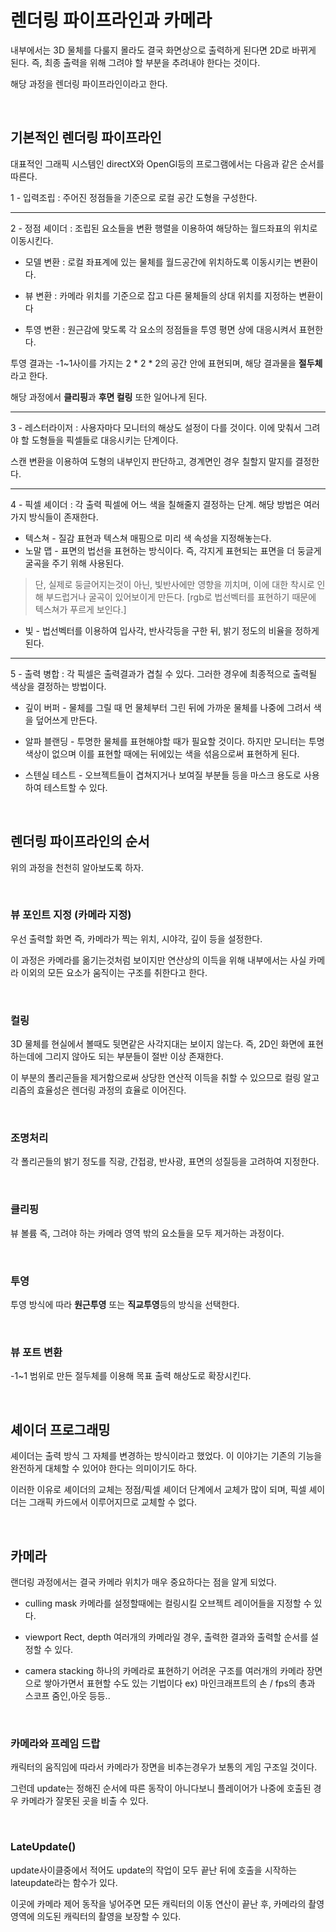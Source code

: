 # 렌더링 파이프라인과 카메라

내부에서는 3D 물체를 다룰지 몰라도 결국 화면상으로 출력하게 된다면 2D로 바뀌게 된다. 즉, 최종 출력을 위해 그려야 할 부분을 추려내야 한다는 것이다.

해당 과정을 렌더링 파이프라인이라고 한다.

<br>

## 기본적인 렌더링 파이프라인

대표적인 그래픽 시스템인 directX와 OpenGl등의 프로그램에서는 다음과 같은 순서를 따른다.

1 - 입력조립 : 주어진 정점들을 기준으로 로컬 공간 도형을 구성한다.

<hr>

2 - 정점 셰이더 : 조립된 요소들을 변환 행렬을 이용하여 해당하는 월드좌표의 위치로 이동시킨다.

- 모델 변환 : 로컬 좌표계에 있는 물체를 월드공간에 위치하도록 이동시키는 변환이다.

- 뷰 변환 : 카메라 위치를 기준으로 잡고 다른 물체들의 상대 위치를 지정하는 변환이다

- 투영 변환 : 원근감에 맞도록 각 요소의 정점들을 투영 평면 상에 대응시켜서 표현한다.

투영 결과는 -1~1사이를 가지는 2 * 2 * 2의 공간 안에 표현되며, 해당 결과물을 **절두체**라고 한다.

해당 과정에서 **클리핑**과 **후면 컬링** 또한 일어나게 된다.

<hr>

3 - 레스터라이저 : 사용자마다 모니터의 해상도 설정이 다를 것이다. 이에 맞춰서 그려야 할 도형들을 픽셀들로 대응시키는 단계이다.

스캔 변환을 이용하여 도형의 내부인지 판단하고, 경계면인 경우 칠할지 말지를 결정한다.

<hr>

4 - 픽셀 셰이더 : 각 출력 픽셀에 어느 색을 칠해줄지 결정하는 단계. 해당 방법은 여러가지 방식들이 존재한다.

- 텍스쳐 - 질감 표현과 텍스쳐 매핑으로 미리 색 속성을 지정해놓는다. 
- 노말 맵 - 표면의 법선을 표현하는 방식이다. 즉, 각지게 표현되는 표면을 더 둥글게 굴곡을 주기 위해 사용된다.

>단, 실제로 둥글어지는것이 아닌, 빛반사에만 영향을 끼치며, 이에 대한 착시로 인해 부드럽거나 굴곡이 있어보이게 만든다.
[rgb로 법선벡터를 표현하기 때문에 텍스쳐가 푸르게 보인다.]

- 빛 - 법선벡터를 이용하여 입사각, 반사각등을 구한 뒤, 밝기 정도의 비율을 정하게 된다.

<hr>

5 - 출력 병합 : 각 픽셀은 출력결과가 겹칠 수 있다. 그러한 경우에 최종적으로 출력될 색상을 결정하는 방법이다.

- 깊이 버퍼 - 물체를 그릴 때 먼 물체부터 그린 뒤에 가까운 물체를 나중에 그려서 색을 덮어쓰게 만든다.

- 알파 블랜딩 - 투명한 물체를 표현해야할 때가 필요할 것이다. 하지만 모니터는 투명색상이 없으며 이를 표현할 때에는 뒤에있는 색을 섞음으로써 표현하게 된다.

- 스텐실 테스트 - 오브젝트들이 겹쳐지거나 보여질 부분들 등을 마스크 용도로 사용하여 테스트할 수 있다.

<br>

## 렌더링 파이프라인의 순서

위의 과정을 천천히 알아보도록 하자.

<br>

### 뷰 포인트 지정 (카메라 지정)

우선 출력할 화면 즉, 카메라가 찍는 위치, 시야각, 깊이 등을 설정한다.

이 과정은 카메라를 옮기는것처럼 보이지만 연산상의 이득을 위해 내부에서는 사실 카메라 이외의 모든 요소가 움직이는 구조를 취한다고 한다.

<br>

### 컬링

3D 물체를 현실에서 볼때도 뒷면같은 사각지대는 보이지 않는다. 즉, 2D인 화면에 표현하는데에 그리지 않아도 되는 부분들이 절반 이상 존재한다.

이 부분의 폴리곤들을 제거함으로써 상당한 연산적 이득을 취할 수 있으므로 컬링 알고리즘의 효율성은 렌더링 과정의 효율로 이어진다.

<br>

### 조명처리

각 폴리곤들의 밝기 정도를 직광, 간접광, 반사광, 표면의 성질등을 고려하여 지정한다.

<br>

### 클리핑

뷰 볼륨 즉, 그려야 하는 카메라 영역 밖의 요소들을 모두 제거하는 과정이다.

<br>

### 투영

투영 방식에 따라 **원근투영** 또는 **직교투영**등의 방식을 선택한다.

<br>

### 뷰 포트 변환

-1~1 범위로 만든 절두체를 이용해 목표 출력 해상도로 확장시킨다.

<br>

## 셰이더 프로그래밍

셰이더는 출력 방식 그 자체를 변경하는 방식이라고 했었다.
이 이야기는 기존의 기능을 완전하게 대체할 수 있어야 한다는 의미이기도 하다.

이러한 이유로 셰이더의 교체는 정점/픽셀 셰이더 단계에서 교체가 많이 되며, 픽셀 셰이더는 그래픽 카드에서 이루어지므로 교체할 수 없다.

<br>

## 카메라

랜더링 과정에서는 결국 카메라 위치가 매우 중요하다는 점을 알게 되었다.

- culling mask
카메라를 설정할때에는 컬링시킬 오브젝트 레이어들을 지정할 수 있다.

- viewport Rect, depth
  여러개의 카메라일 경우, 출력한 결과와 출력할 순서를 설정할 수 있다.

- camera stacking
  하나의 카메라로 표현하기 어려운 구조를 여러개의 카메라 장면으로 쌓아가면서 표현할 수도 있는 기법이다
ex) 마인크래프트의 손 / fps의 총과 스코프 줌인,아웃 등등..



<br>

### 카메라와 프레임 드랍

캐릭터의 움직임에 따라서 카메라가 장면을 비추는경우가 보통의 게임 구조일 것이다.

그런데 update는 정해진 순서에 따른 동작이 아니다보니 플레이어가 나중에 호출된 경우 카메라가 잘못된 곳을 비출 수 있다.

<br>


### LateUpdate()

update사이클중에서 적어도 update의 작업이 모두 끝난 뒤에 호출을 시작하는 lateupdate라는 함수가 있다.

이곳에 카메라 제어 동작을 넣어주면 모든 캐릭터의 이동 연산이 끝난 후, 카메라의 촬영 영역에 의도된 캐릭터의 촬영을 보장할 수 있다.

<br>